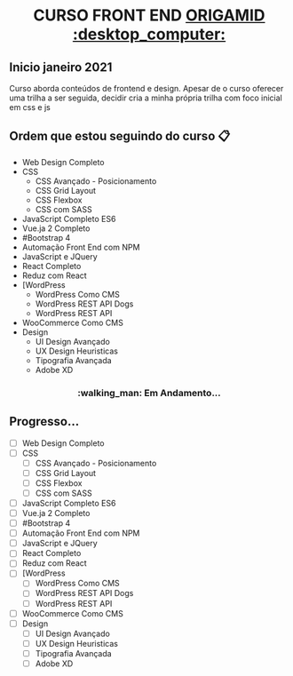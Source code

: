 
	
<h1 align="center"> CURSO FRONT END <a href="https://www.origamid.com.br">ORIGAMID :desktop_computer:</a> </h1>

<h2> Inicio janeiro 2021</h2>
 <p> Curso aborda conteúdos de frontend e design. Apesar de o curso oferecer uma trilha a ser seguida, decidir cria a minha própria trilha com foco inicial em css e js</p>

## Ordem que estou seguindo do curso :clipboard:
-  Web Design Completo
-  CSS
 	 -  CSS Avançado - Posicionamento
 	 -  CSS Grid Layout
 	 -  CSS Flexbox
 	 -  CSS com SASS
-  JavaScript Completo ES6
-  Vue.ja 2 Completo
-  #Bootstrap 4
-  Automação Front End com NPM
-  JavaScript e JQuery
-  React Completo
-  Reduz com React
-  [WordPress
	  -  WordPress Como CMS
	  -  WordPress REST API Dogs
 	 -  WordPress REST API
-  WooCommerce Como CMS
-  Design
	  -  UI Design Avançado
 	 -  UX Design Heuristicas
	  -  Tipografia Avançada
	  -  Adobe XD
	  
<h3 align="center"> 
:walking_man: Em Andamento...  
</h>

## Progresso... 

- [ ] Web Design Completo
- [ ] CSS
  - [ ] CSS Avançado - Posicionamento
  - [ ] CSS Grid Layout
  - [ ] CSS Flexbox
  - [ ] CSS com SASS
- [ ] JavaScript Completo ES6
- [ ] Vue.ja 2 Completo
- [ ] #Bootstrap 4
- [ ] Automação Front End com NPM
- [ ] JavaScript e JQuery
- [ ] React Completo
- [ ] Reduz com React
- [ ] [WordPress
  - [ ] WordPress Como CMS
  - [ ] WordPress REST API Dogs
  - [ ] WordPress REST API
- [ ] WooCommerce Como CMS
- [ ] Design
  - [ ] UI Design Avançado
  - [ ] UX Design Heuristicas
  - [ ] Tipografia Avançada
  - [ ] Adobe XD
